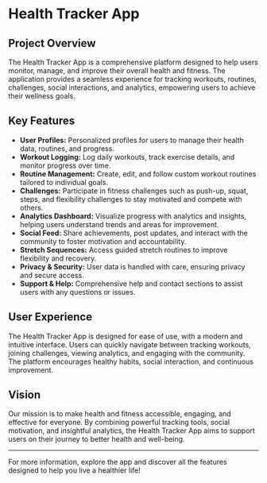 # Health Tracker App

## Project Overview

The Health Tracker App is a comprehensive platform designed to help users monitor, manage, and improve their overall health and fitness. The application provides a seamless experience for tracking workouts, routines, challenges, social interactions, and analytics, empowering users to achieve their wellness goals.

## Key Features

- **User Profiles:** Personalized profiles for users to manage their health data, routines, and progress.
- **Workout Logging:** Log daily workouts, track exercise details, and monitor progress over time.
- **Routine Management:** Create, edit, and follow custom workout routines tailored to individual goals.
- **Challenges:** Participate in fitness challenges such as push-up, squat, steps, and flexibility challenges to stay motivated and compete with others.
- **Analytics Dashboard:** Visualize progress with analytics and insights, helping users understand trends and areas for improvement.
- **Social Feed:** Share achievements, post updates, and interact with the community to foster motivation and accountability.
- **Stretch Sequences:** Access guided stretch routines to improve flexibility and recovery.
- **Privacy & Security:** User data is handled with care, ensuring privacy and secure access.
- **Support & Help:** Comprehensive help and contact sections to assist users with any questions or issues.

## User Experience

The Health Tracker App is designed for ease of use, with a modern and intuitive interface. Users can quickly navigate between tracking workouts, joining challenges, viewing analytics, and engaging with the community. The platform encourages healthy habits, social interaction, and continuous improvement.

## Vision

Our mission is to make health and fitness accessible, engaging, and effective for everyone. By combining powerful tracking tools, social motivation, and insightful analytics, the Health Tracker App aims to support users on their journey to better health and well-being.

---

For more information, explore the app and discover all the features designed to help you live a healthier life!

